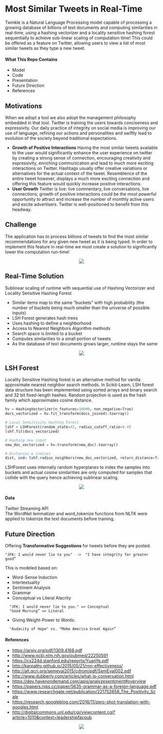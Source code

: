 # Most Similar Tweets in Real-Time

Twinkle is a Natural Language Processing model capable of processing a growing database of billions of text documents and computing similarities in real-time, using a hashing vectorizer and a locality sensitive hashing forest sequentially to achieve sub-linear scaling of computation time!
This could be offered as a feature on Twitter, allowing users to view a list of most similar tweets as they type a new tweet.

#### What This Repo Contains

- Model
- Code
- Presentation
- Future Direction
- References

## Motivations

When we adopt a tool we also adopt the management philosophy embedded in that tool. Twitter is training the users towards conciseness and expressivity. Our daily practice of integrity on social media is improving our use of language, refining our actions and personalities and swiftly lead to evolution of the society beyond traditional expectations.

- **Growth of Positive Interactions** Having the most similar tweets available to the user would significantly enhance the user experience on twitter by creating a strong sense of connection, encouraging creativity and expressivity, enriching communication and lead to much more exciting interactions on Twitter. Hashtags usually offer creative variations or alternatives for the actual context of the tweet. Resemblence of the entire tweet however, displays a much more exciting connection and offering this feature would quickly increase positive interactions.
- **User Growth** Twitter is live: live commentary, live conversations, live connections; growth of positive interactions could be the most powerful opportunity to attract and increase the number of monthly active users and excite advertisers. Twitter is well-positioned to benefit from this headway.


 <!--<div align="center"><img src="https://github.com/minoobeyzavi/Twinkle/blob/master/APP/static/img/TwitterStats.png"></div>-->

## Challenge

The application has to process billions of tweets to find the most similar recommendations for any given new tweet as it is being typed. In order to implement this feature in real-time we must create a solution to significantly lower the computation run-time!

<div align="center"><img src="https://github.com/minoobeyzavi/Twinkle/blob/master/APP/static/img/Twinkle.png"></div>


## Real-Time Solution

Sublinear scaling of runtime with sequential use of Hashing Vectorizer and Locality Sensitive Hashing Forest
- Similar items map to the same “buckets” with high probability (the number of buckets being much smaller than the universe of possible inputs)
- LSH Forest generates hash trees
- Uses hashing to define a neighborhood
- Access to Nearest Neighbors Algorithm methods
- Search space is limited to a bucket
- Computes similarities to a small portion of tweets
- As the database of text documents grows larger, runtime stays the same

<div align="center"><img src=https://github.com/minoobeyzavi/Twinkle/blob/master/APP/static/img/Solution.png></div>

## LSH Forest
Locality Sensitive Hashing forest is an alternative method for vanilla approximate nearest neighbor search methods. In Scikit-Learn, LSH forest data structure has been implemented using sorted arrays and binary search and 32 bit fixed-length hashes. Random projection is used as the hash family which approximates cosine distance.

```python
hv = HashingVectorizer(n_features=10000, non_negative=True)
docs_vectorized = hv.fit_transform(docs_joined).toarray()

# Local Sensitivity Hashing Forest
lshf = LSHForest(random_state=42, radius_cutoff_ratio=0.4)
lshf.fit(docs_vectorized)

# Hashing new input
new_doc_vectorized = hv.transform(new_doc).toarray()

# Distances & indices
dist, ind= lshf.radius_neighbors(new_doc_vectorized, return_distance=True)
```

LSHForest uses internally random hyperplanes to index the samples into buckets and actual cosine similarities are only computed for samples that collide with the query hence achieving sublinear scaling.


<div align="center"><img src=https://github.com/minoobeyzavi/Twinkle/blob/master/APP/static/img/screenshot01.png></div>

#### Data

Twitter Streaming API</br>
The WordNet lemmatizer and word_tokenize functions from NLTK were applied to tokenize the text documents before training.
</br>
## Future Direction

Offering <b>Transformative Suggestions</b> for tweets before they are posted.
```
"JFK: I would never lie to you"  ->  "I have integrity for greater good”
```
This is modeled based on:
  * Word-Sense Induction
  * Intertextuality
  * Sentiment Analysis
  * Grammar
  * Conceptual vs Literal Alacrity</br>
```
  "JFK: I would never lie to you." => Conceptual
  "Good Morning” => Literal
```
  * Giving Weight-Power to Words:</br>
```
  "Audacity of Hope" vs. "Make America Great Again”
```

#### References

* https://arxiv.org/pdf/1309.4168.pdf
* http://www.ncbi.nlm.nih.gov/pubmed/22250591
* https://cs224d.stanford.edu/reports/YuanYe.pdf
* http://karpathy.github.io/2015/05/21/rnn-effectiveness/
* http://alt.qcri.org/semeval2015/cdrom/pdf/SemEval002.pdf
* http://www.dubberly.com/articles/what-is-conversation.html
* https://dev.havenondemand.com/apis/analyzesentiment#overview
* https://papers.nips.cc/paper/5635-grammar-as-a-foreign-language.pdf
* https://www.researchgate.net/publication/221752656_The_Positivity_Scale
* https://research.googleblog.com/2016/11/zero-shot-translation-with-googles.html
* http://digitalcommons.unl.edu/cgi/viewcontent.cgi?article=1010&context=leadershipfacpub

<div align="center"><img src=https://github.com/minoobeyzavi/Twinkle/blob/master/APP/static/img/Twitter.png></div>
